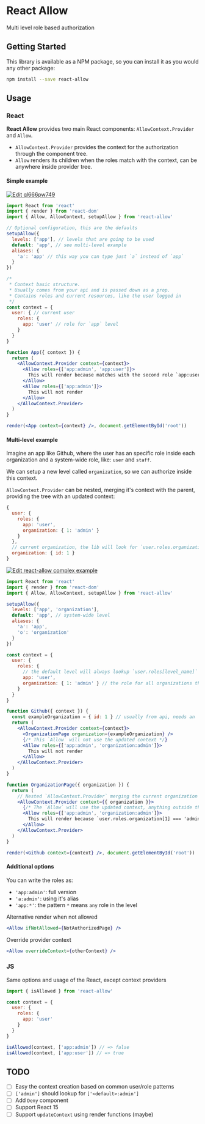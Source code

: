 # React Allow

Multi level role based authorization

## Getting Started

This library is available as a NPM package, so you can install it as you would any other package:

```sh
npm install --save react-allow
```

## Usage

### React

__React Allow__ provides two main React components: `AllowContext.Provider` and `Allow`.

- `AllowContext.Provider` provides the context for the authorization through the component tree.
- `Allow` renders its children when the roles match with the context, can be anywhere inside provider tree.

#### Simple example
[![Edit ql666pw749](https://codesandbox.io/static/img/play-codesandbox.svg)](https://codesandbox.io/s/ql666pw749)

```jsx
import React from 'react'
import { render } from 'react-dom' 
import { Allow, AllowContext, setupAllow } from 'react-allow'

// Optional configuration, this are the defaults
setupAllow({
  levels: ['app'], // levels that are going to be used
  default: 'app', // see multi-level example
  aliases: {
    'a': 'app' // this way you can type just `a` instead of `app`
  }
})

/*
 * Context basic structure.
 * Usually comes from your api and is passed down as a prop.
 * Contains roles and current resources, like the user logged in
 */
const context = {
  user: { // current user
    roles: {
      app: 'user' // role for `app` level
    }
  }
}

function App({ context }) {
  return (
    <AllowContext.Provider context={context}>
      <Allow roles={['app:admin', 'app:user']}>
        This will render because matches with the second role `app:user`
      </Allow>
      <Allow roles={['app:admin']}>
        This will not render
      </Allow>
    </AllowContext.Provider>
  )
}

render(<App context={context} />, document.getElementById('root'))
```

#### Multi-level example

Imagine an app like Github, where the user has an specific role inside each organization and a system-wide role, like: `user` and `staff`.

We can setup a new level called `organization`, so we can authorize inside this context.

`AllowContext.Provider` can be nested, merging it's context with the parent, providing the tree with an updated context:

```js
{
  user: {
    roles: {
      app: 'user',
      organization: { 1: 'admin' }
    }
  },
  // current organization, the lib will look for `user.roles.organization[1]`
  organization: { id: 1 } 
}
```

[![Edit react-allow complex example](https://codesandbox.io/static/img/play-codesandbox.svg)](https://codesandbox.io/s/w7x5v9qy9l)
```jsx
import React from 'react'
import { render } from 'react-dom' 
import { Allow, AllowContext, setupAllow } from 'react-allow'

setupAllow({
  levels: ['app', 'organization'],
  default: 'app', // system-wide level
  aliases: {
    'a': 'app',
    'o': 'organization'
  }
})

const context = {
  user: {
    roles: {
      // the default level will always lookup `user.roles[level_name]` for the resolution
      app: 'user', 
      organization: { 1: 'admin' } // the role for all organizations the user belongs, as { [id: number | string]: string }
    }
  }
}

function Github({ context }) {
  const exampleOrganization = { id: 1 } // usually from api, needs an `id`
  return (
    <AllowContext.Provider context={context}>
      <OrganizationPage organization={exampleOrganization} />
      {/* This `Allow` will not use the updated context */}
      <Allow roles={['app:admin', 'organization:admin']}>
        This will not render
      </Allow>
    </AllowContext.Provider>
  )
}

function OrganizationPage({ organization }) {
  return (
    // Nested `AllowContext.Provider` merging the current organization to the context
    <AllowContext.Provider context={{ organization }}>
      {/* The `Allow` will use the updated context, anything outside the provider will use the previous context */}
      <Allow roles={['app:admin', 'organization:admin']}>
        This will render because `user.roles.organization[1] === 'admin'`
      </Allow>
    </AllowContext.Provider>
  )
}

render(<Github context={context} />, document.getElementById('root'))
```

#### Additional options

You can write the roles as:
 - `'app:admin'`: full version
 - `'a:admin'`: using it's alias
 - `'app:*'`: the pattern `*` means `any` role in the level

Alternative render when not allowed
 ```jsx
 <Allow ifNotAllowed={NotAuthorizedPage} />
 ```

 Override provider context
 ```jsx
 <Allow overrideContext={otherContext} />
 ```

### JS

Same options and usage of the React, except context providers

```js
import { isAllowed } from 'react-allow'

const context = {
  user: {
    roles: {
      app: 'user'
    }
  }
}

isAllowed(context, ['app:admin']) // => false
isAllowed(context, ['app:user']) // => true
```

## TODO

- [ ] Easy the context creation based on common user/role patterns
- [ ] `['admin']` should lookup for `['<default>:admin']`
- [ ] Add `Deny` component
- [ ] Support React 15
- [ ] Support `updateContext` using render functions (maybe)
